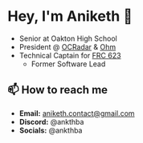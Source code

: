 # Hey, I'm Aniketh 👋
- Senior at Oakton High School
- President @ [OCRadar](https://github.com/OCRadar) & [Ohm](https://github.com/ohmhardware)
- Technical Captain for [FRC 623](https://github.com/CougarProgramming623)
  - Former Software Lead

## 📫 How to reach me
- **Email:** [aniketh.contact@gmail.com](mailto:aniketh.contact@gmail.com)
- **Discord:** @ankthba
- **Socials:** @ankthba
